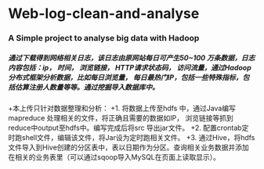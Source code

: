 # Web-log-clean-and-analyse
### A Simple project to analyse big data with Hadoop
##### 通过下载得到网络相关日志，该日志由原网站每日可产生50~100 万条数据，日志内容包括：ip， 时间， 浏览链接， HTTP请求状态码， 访问流量，通过Hadoop分布式框架分析数据，比如每日浏览量， 每日最热门IP，包括一些特殊指标，包括估算注册人数量等等。通过挖掘导入数据库中。
+本上传只针对数据整理和分析：
+1. 将数据上传至hdfs 中，通过Java编写mapreduce 处理相关的文件，将正确且需要的数据如IP， 浏览链接等抓到reduce中output至hdfs中。编写完成后将src 导出jar文件。
+2. 配置crontab定时跑shell文件，编辑该文件，将Jar设为定时跑相关文件。
+3. 通过Hive，将hdfs文件导入到Hive创建的分区表中，表以日期作为分区。查询相关业务数据并添加在相关的业务表里（可以通过sqoop导入MySQL在页面上读取显示）。
